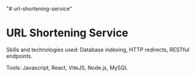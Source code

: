 "# url-shortening-service" 
<h1>URL Shortening Service</h1>
<p>Skills and technologies used: Database indexing, HTTP redirects, RESTful endpoints.</p>
<p>Tools: Javascript, React, ViteJS, Node.js, MySQL</p>